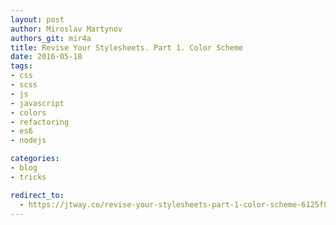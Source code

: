 ```yaml
---
layout: post
author: Miroslav Martynov
authors_git: mir4a
title: Revise Your Stylesheets. Part 1. Color Scheme
date: 2016-05-18
tags:
- css
- scss
- js
- javascript
- colors
- refactoring
- es6
- nodejs

categories:
- blog
- tricks

redirect_to:
  - https://jtway.co/revise-your-stylesheets-part-1-color-scheme-6125f869453b
---
```

